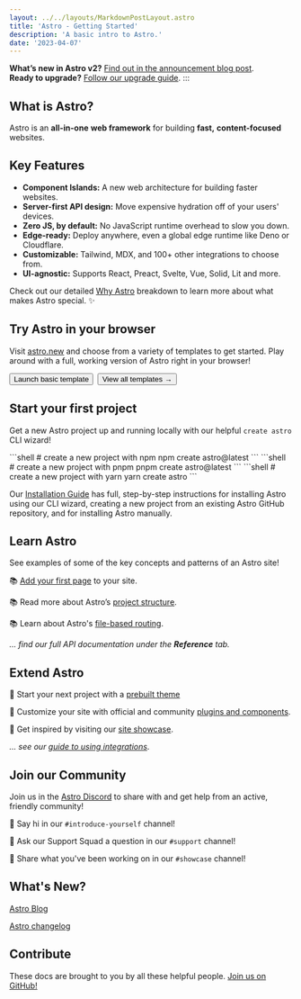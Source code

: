 ```yaml
---
layout: ../../layouts/MarkdownPostLayout.astro
title: 'Astro - Getting Started'
description: 'A basic intro to Astro.'
date: '2023-04-07'
---
```


**What’s new in Astro v2?** [Find out in the announcement blog post](https://astro.build/blog/astro-2/).  
**Ready to upgrade?** [Follow our upgrade guide](/en/guides/upgrade-to/v2/).
:::

## What is Astro?

Astro is an **all-in-one** **web framework** for building **fast,** **content-focused** websites.

## Key Features

- **Component Islands:** A new web architecture for building faster websites.
- **Server-first API design:** Move expensive hydration off of your users' devices.
- **Zero JS, by default:** No JavaScript runtime overhead to slow you down.
- **Edge-ready:** Deploy anywhere, even a global edge runtime like Deno or Cloudflare.
- **Customizable:** Tailwind, MDX, and 100+ other integrations to choose from.
- **UI-agnostic:** Supports React, Preact, Svelte, Vue, Solid, Lit and more.

Check out our detailed [Why Astro](/en/concepts/why-astro/) breakdown to learn more about what makes Astro special. ✨

## Try Astro in your browser

Visit [astro.new](https://astro.new/) and choose from a variety of templates to get started. Play around with a full, working version of Astro right in your browser!

<div style="display: flex; flex-wrap: wrap; gap: 0.5rem;">
  <Button href="https://astro.new/basics?on=stackblitz">Launch basic template</Button>
  <Button variant="outline" href="https://astro.new/">View all templates →</Button>
</div>

## Start your first project

Get a new Astro project up and running locally with our helpful `create astro` CLI wizard!

<PackageManagerTabs>
  <Fragment slot="npm">
  ```shell
  # create a new project with npm
  npm create astro@latest
  ```
  </Fragment>
  <Fragment slot="pnpm">
  ```shell
  # create a new project with pnpm
  pnpm create astro@latest
  ```
  </Fragment>
  <Fragment slot="yarn">
  ```shell
  # create a new project with yarn
  yarn create astro
  ```
  </Fragment>
</PackageManagerTabs>

Our [Installation Guide](/en/install/auto/) has full, step-by-step instructions for installing Astro using our CLI wizard, creating a new project from an existing Astro GitHub repository, and for installing Astro manually.

## Learn Astro

See examples of some of the key concepts and patterns of an Astro site!

📚 [Add your first page](/en/core-concepts/astro-pages/) to your site.

📚 Read more about Astro’s [project structure](/en/core-concepts/project-structure/).

📚 Learn about Astro's [file-based routing](/en/core-concepts/routing/).

_... find our full API documentation under the **Reference** tab._

## Extend Astro

🧰 Start your next project with a [prebuilt theme](https://astro.build/themes/)

🧰 Customize your site with official and community [plugins and components](https://astro.build/integrations/).

🧰 Get inspired by visiting our [site showcase](https://astro.build/showcase/).

_... see our [guide to using integrations](/en/guides/integrations-guide/)_.

## Join our Community

Join us in the [Astro Discord](https://astro.build/chat/) to share with and get help from an active, friendly community!

💬 Say hi in our `#introduce-yourself` channel!

💬 Ask our Support Squad a question in our `#support` channel!

💬 Share what you've been working on in our `#showcase` channel!

## What's New?

[Astro Blog](https://astro.build/blog/)

[Astro changelog](https://github.com/withastro/astro/blob/main/packages/astro/CHANGELOG.md)

## Contribute

These docs are brought to you by all these helpful people. [Join us on GitHub!](https://github.com/withastro/docs)

<ContributorList githubRepo="withastro/docs" />
